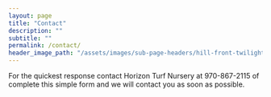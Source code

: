 ```yaml
---
layout: page
title: "Contact"
description: ""
subtitle: ""
permalink: /contact/
header_image_path: "/assets/images/sub-page-headers/hill-front-twilight-a.jpg"
---
```

For the quickest response contact Horizon Turf Nursery at 970-867-2115 of complete this simple form and we will contact you as soon as possible.